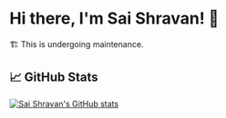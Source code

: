 # Hi there, I'm Sai Shravan! 👋

🏗️ This is undergoing maintenance.

## 📈 GitHub Stats

[![Sai Shravan's GitHub stats](https://github-readme-stats.vercel.app/api?username=shravzzv&show_icons=true&theme=dark)](https://github.com/shravzzv/github-readme-stats)
